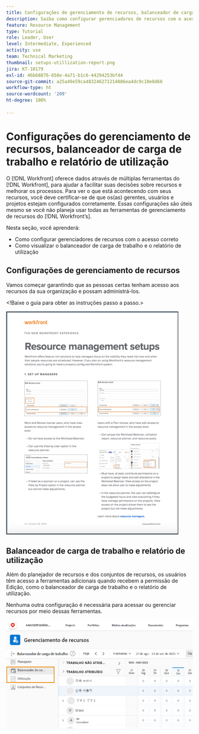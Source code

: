 ```yaml
---
title: Configurações de gerenciamento de recursos, balanceador de carga de trabalho e relatório… (os títulos não devem ter mais de 60 caracteres)
description: Saiba como configurar gerenciadores de recursos com o acesso correto e como visualizar o balanceador de carga de trabalho e o relatório de utilização.
feature: Resource Management
type: Tutorial
role: Leader, User
level: Intermediate, Experienced
activity: use
team: Technical Marketing
thumbnail: setups-utillization-report.png
jira: KT-10179
exl-id: 46b68876-658e-4a71-b1c6-44294253bf44
source-git-commit: a25a49e59ca483246271214886ea4dc9c10e8d66
workflow-type: ht
source-wordcount: '209'
ht-degree: 100%

---
```


# Configurações do gerenciamento de recursos, balanceador de carga de trabalho e relatório de utilização

O [!DNL Workfront] oferece dados através de múltiplas ferramentas do [!DNL Workfront], para ajudar a facilitar suas decisões sobre recursos e melhorar os processos. Para ver o que está acontecendo com seus recursos, você deve certificar-se de que os(as) gerentes, usuários e projetos estejam configurados corretamente. Essas configurações são úteis mesmo se você não planeja usar todas as ferramentas de gerenciamento de recursos do [!DNL Workfront’s].

Nesta seção, você aprenderá:

* Como configurar gerenciadores de recursos com o acesso correto
* Como visualizar o balanceador de carga de trabalho e o relatório de utilização

## Configurações de gerenciamento de recursos

Vamos começar garantindo que as pessoas certas tenham acesso aos recursos da sua organização e possam administrá-los.

&lt;!Baixe o guia para obter as instruções passo a passo.&gt;

![Documento de visão geral da configuração do gerenciamento de recursos](assets/rm_setup01.png)


## Balanceador de carga de trabalho e relatório de utilização

Além do planejador de recursos e dos conjuntos de recursos, os usuários têm acesso a ferramentas adicionais quando recebem a permissão de Edição, como o balanceador de carga de trabalho e o relatório de utilização.

Nenhuma outra configuração é necessária para acessar ou gerenciar recursos por meio dessas ferramentas.

![Balanceador de carga de trabalho com relatório de utilização](assets/rm_setup02.png)
